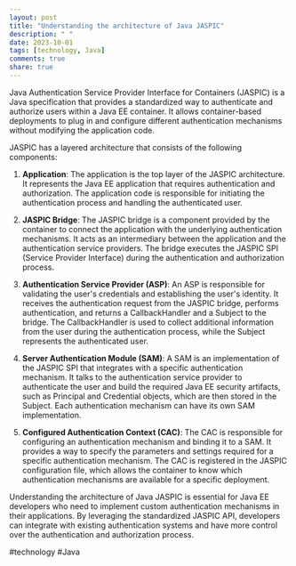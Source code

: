 ```yaml
---
layout: post
title: "Understanding the architecture of Java JASPIC"
description: " "
date: 2023-10-01
tags: [technology, Java]
comments: true
share: true
---
```


Java Authentication Service Provider Interface for Containers (JASPIC) is a Java specification that provides a standardized way to authenticate and authorize users within a Java EE container. It allows container-based deployments to plug in and configure different authentication mechanisms without modifying the application code.

JASPIC has a layered architecture that consists of the following components:

1. **Application**: The application is the top layer of the JASPIC architecture. It represents the Java EE application that requires authentication and authorization. The application code is responsible for initiating the authentication process and handling the authenticated user.

2. **JASPIC Bridge**: The JASPIC bridge is a component provided by the container to connect the application with the underlying authentication mechanisms. It acts as an intermediary between the application and the authentication service providers. The bridge executes the JASPIC SPI (Service Provider Interface) during the authentication and authorization process.

3. **Authentication Service Provider (ASP)**: An ASP is responsible for validating the user's credentials and establishing the user's identity. It receives the authentication request from the JASPIC bridge, performs authentication, and returns a CallbackHandler and a Subject to the bridge. The CallbackHandler is used to collect additional information from the user during the authentication process, while the Subject represents the authenticated user.

4. **Server Authentication Module (SAM)**: A SAM is an implementation of the JASPIC SPI that integrates with a specific authentication mechanism. It talks to the authentication service provider to authenticate the user and build the required Java EE security artifacts, such as Principal and Credential objects, which are then stored in the Subject. Each authentication mechanism can have its own SAM implementation.

5. **Configured Authentication Context (CAC)**: The CAC is responsible for configuring an authentication mechanism and binding it to a SAM. It provides a way to specify the parameters and settings required for a specific authentication mechanism. The CAC is registered in the JASPIC configuration file, which allows the container to know which authentication mechanisms are available for a specific deployment.

Understanding the architecture of Java JASPIC is essential for Java EE developers who need to implement custom authentication mechanisms in their applications. By leveraging the standardized JASPIC API, developers can integrate with existing authentication systems and have more control over the authentication and authorization process.

#technology #Java